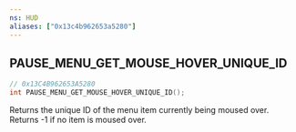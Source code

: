 ```yaml
---
ns: HUD
aliases: ["0x13c4b962653a5280"]
---
```

## PAUSE_MENU_GET_MOUSE_HOVER_UNIQUE_ID

```c
// 0x13C4B962653A5280
int PAUSE_MENU_GET_MOUSE_HOVER_UNIQUE_ID();
```

Returns the unique ID of the menu item currently being moused over. Returns -1 if no item is moused over.

